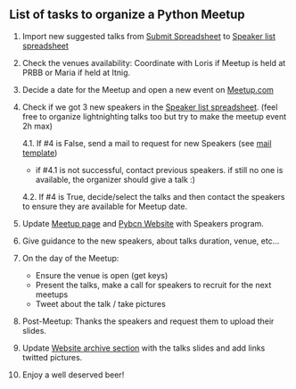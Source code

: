 
List of tasks to organize a Python Meetup
-----------------------------------------

1. Import new suggested talks from [Submit Spreadsheet][3] to [Speaker list spreadsheet][4]

2. Check the venues availability: Coordinate with Loris if Meetup is held at PRBB or Maria if held at Itnig.

3. Decide a date for the Meetup and open a new event on [Meetup.com][2]

4. Check if we got 3 new speakers in the [Speaker list spreadsheet][4]. (feel free to organize lightnighting talks too but try to make the meetup event 2h max)

    4.1. If #4 is False, send a mail to request for new Speakers (see [mail template][1])

    * if #4.1 is not successful, contact previous speakers. if still no one is available, the organizer should give a talk :)

    4.2. If #4 is True, decide/select the talks and then contact the speakers to ensure they are available for Meetup date.

5. Update [Meetup page][2] and [Pybcn Website][6] with Speakers program.

6. Give guidance to the new speakers, about talks duration, venue, etc...

7. On the day of the Meetup:
      - Ensure the venue is open (get keys)
      - Present the talks, make a call for speakers to recruit for the next meetups
      - Tweet about the talk / take pictures

8. Post-Meetup: Thanks the speakers and request them to upload their slides.

9. Update [Website archive section][7] with the talks slides and add links twitted pictures.

10. Enjoy a well deserved beer!


[1]: https://docs.google.com/spreadsheet/ccc?key=0AhSaVHf5sYaNdFltektnMWRpRE1yeHFCQjA3NkJkQnc#gid=0
[2]: https://www.meetup.com/python-185
[3]: https://docs.google.com/spreadsheet/ccc?key=0AhSaVHf5sYaNdEoyT2dzU3lMbks3djFKbXVaTDAwRUE#gid=0
[4]: https://docs.google.com/spreadsheets/d/1AbFliWKlFGPxNoKH4DunA6170cj_AHRfEljS2q6yx38/edit#gid=1
[5]: https://github.com/pybcn/pybcn.github.io
[6]: https://github.com/pybcn/pybcn.github.io/blob/sources/HOWTO
[7]: http://pybcn.org/blog/python-meetup-November-2014.html
